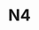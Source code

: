 ---
basin: En-Suite
cudn: true
floor: First
grade: 8
images: []
living_room: 'Yes'
location: New Court
name: N4
network: Wired and Wireless
title: N4
---